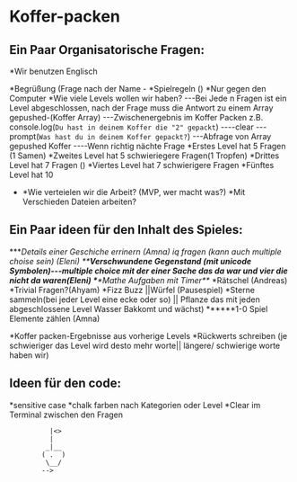 # Koffer-packen

## Ein Paar Organisatorische Fragen:

\*Wir benutzen Englisch

*Begrüßung (Frage nach der Name -
*Spielregeln ()
*Nur gegen den Computer
*Wie viele Levels wollen wir haben?
---Bei Jede n Fragen ist ein Level abgeschlossen, nach der Frage muss die Antwort zu einem Array gepushed-(Koffer Array)
---Zwischenergebnis im Koffer Packen z.B. console.log(`Du hast in deinem Koffer die "2" gepackt`)
----clear
---prompt(`Was hast du in deinem Koffer gepackt?`)
---Abfrage von Array gepushed Koffer
----Wenn richtig nächte Frage
*Erstes Level hat 5 Fragen (1 Samen)
*Zweites Level hat 5 schwieriegere Fragen(1 Tropfen)
*Drittes Level hat 7 Fragen ()
*Viertes Level hat 7 schwierigere Fragen
\*Fünftes Level hat 10

- *Wie verteielen wir die Arbeit? (MVP, wer macht was?)
  *Mit Verschieden Dateien arbeiten?

## Ein Paar ideen für den Inhalt des Spieles:

\****Details einer Geschiche errinern (Amna)
*iq fragen (kann auch multiple choise sein) (Eleni)
\*\***Verschwundene Gegenstand (mit unicode Symbolen)---multiple choice mit der einer Sache das da war und vier die nicht da waren(Eleni) \***\*Mathe Aufgaben mit Timer\*\***
*Rätschel (Andreas)
*Trivial Fragen?(Ahyam)
*Fizz Buzz ||Würfel (Pausespiel)
*Sterne sammeln(bei jeder Level eine ecke oder so) || Pflanze das mit jeden abgeschlossene Level Wasser Bakkomt und wächst)
**\*\***1-0 Spiel Elemente zählen (Amna)

*Koffer packen-Ergebnisse aus vorherige Levels
*Rückwerts schreiben (je schwieriger das Level wird desto mehr worte|| längere/ schwierige worte haben wir)

## Ideen für den code:

*sensitive case
*chalk farben nach Kategorien oder Level
\*Clear im Terminal zwischen den Fragen

<!--
                                             <>|
                                               |<>
                                               |
                                              _|_
                                            (  . )
                                             \_ _/
 -->

              |<>
              |
             _|__
            ( .  )
             \__/
            -->
